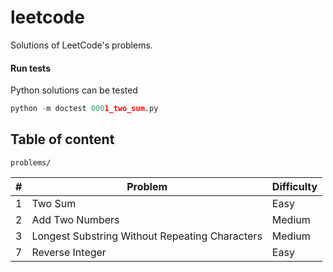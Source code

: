 # leetcode

Solutions of LeetCode's problems.

#### Run tests

Python solutions can be tested

```python
python -m doctest 0001_two_sum.py
```

## Table of content

`problems/`

| # | Problem | Difficulty |
| - | ------- | ---------- |
| 1 | Two Sum | Easy |
| 2 | Add Two Numbers | Medium |
| 3 | Longest Substring Without Repeating Characters | Medium |
| 7 | Reverse Integer | Easy |

